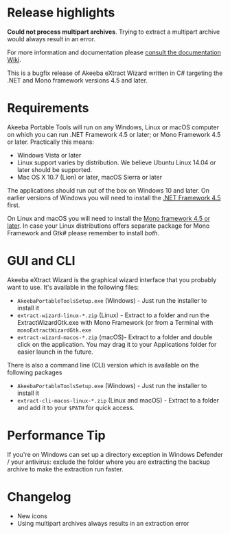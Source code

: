 # Release highlights
 
**Could not process multipart archives**. Trying to extract a multipart archive would always result in an error.

For more information and documentation please [consult the documentation Wiki](https://github.com/akeeba/nativexplatform/wiki).
 
This is a bugfix release of Akeeba eXtract Wizard written in C# targeting the .NET and Mono framework versions 4.5 and later.

# Requirements

Akeeba Portable Tools will run on any Windows, Linux or macOS computer on which you can run .NET Framework 4.5 or later; or Mono Framework 4.5 or later. Practically this means:
- Windows Vista or later
- Linux support varies by distribution. We believe Ubuntu Linux 14.04 or later should be supported.
- Mac OS X 10.7 (Lion) or later, macOS Sierra or later

The applications should run out of the box on Windows 10 and later. On earlier versions of Windows you will need to install the [.NET Framework 4.5](https://www.microsoft.com/en-us/download/details.aspx?id=30653) first.

On Linux and macOS you will need to install the [Mono framework 4.5 or later](http://www.mono-project.com/download/). In case your Linux distributions offers separate package for Mono Framework and Gtk# please remember to install _both_.

# GUI and CLI

Akeeba eXtract Wizard is the graphical wizard interface that you probably want to use. It's available in the following files:
- `AkeebaPortableToolsSetup.exe` (Windows) - Just run the installer to install it
- `extract-wizard-linux-*.zip` (Linux) - Extract to a folder and run the ExtractWizardGtk.exe with Mono Framework (or from a Terminal with `monoExtractWizardGtk.exe`
- `extract-wizard-macos-*.zip` (macOS)- Extract to a folder and double click on the application. You may drag it to your Applications folder for easier launch in the future.

There is also a command line (CLI) version which is available on the following packages
- `AkeebaPortableToolsSetup.exe` (Windows) - Just run the installer to install it
- `extract-cli-macos-linux-*.zip` (Linux and macOS) - Extract to a folder and add it to your `$PATH` for quick access.

# Performance Tip

If you're on Windows can set up a directory exception in Windows Defender / your antivirus: exclude the folder where you are extracting the backup archive to make the extraction run faster.

# Changelog

* New icons
* Using multipart archives always results in an extraction error
